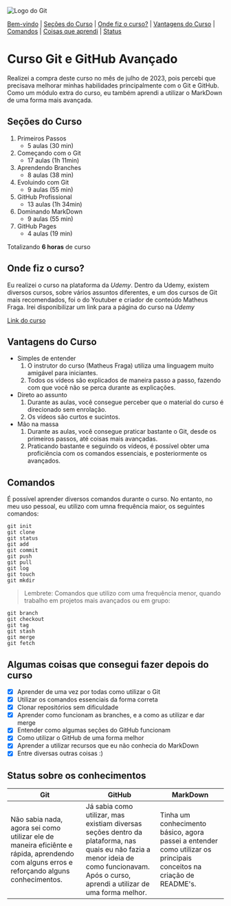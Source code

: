 ![Logo do Git](https://sujeitoprogramador.com/wp-content/uploads/2021/04/gitimage.png)  

[Bem-vindo](#Curso-Git-e-GitHub-Avançado) | 
[Seções do Curso](seções-do-curso) | 
[Onde fiz o curso?](onde-fiz-o-curso) | [Vantagens do Curso](vantagens-do-curso) | [Comandos](comandos) | [Coisas que aprendi](algumas-coisas-que-consegui-fazer-depois-do-curso) | [Status](status-sobre-os-conhecimentos)

# Curso Git e GitHub Avançado
Realizei a compra deste curso no mês de julho de 2023, pois percebi que precisava melhorar minhas habilidades principalmente com o Git e GitHub. Como um módulo extra do curso, eu também aprendi a utilizar o MarkDown de uma forma mais avançada. 

## Seções do Curso

1. Primeiros Passos
    * 5 aulas (30 min)
2. Começando com o Git
    * 17 aulas (1h 11min)
3. Aprendendo Branches
    * 8 aulas (38 min)
4. Evoluindo com Git
    * 9 aulas (55 min)
5. GitHub Profissional
    * 13 aulas (1h 34min)
6. Dominando MarkDown
    * 9 aulas (55 min)
7. GitHub Pages
    * 4 aulas (19 min)

Totalizando **6 horas** de curso

## Onde fiz o curso?
Eu realizei o curso na plataforma da _Udemy_. Dentro da Udemy, existem diversos cursos, sobre vários assuntos diferentes, e um dos cursos de Git mais recomendados, foi o do Youtuber e criador de conteúdo Matheus Fraga. Irei disponibilizar um link para a página do curso na _Udemy_

[Link do curso](https://www.udemy.com/share/104MYs3@eCwZcBLWt94j8W-LMlZypuE08xoF-Sd3qnmDUo0gYYxdWeci9aBjhUzLAWCD_FoWpg==/)

## Vantagens do Curso
* Simples de entender
    1. O instrutor do curso (Matheus Fraga) utiliza uma linguagem muito amigável para iniciantes.
    2. Todos os vídeos são explicados de maneira passo a passo, fazendo com que você não se perca durante as explicações.
* Direto ao assunto
    1. Durante as aulas, você consegue perceber que o material do curso é direcionado sem enrolação.
    2. Os vídeos são curtos e sucintos.
* Mão na massa
    1. Durante as aulas, você consegue praticar bastante o Git, desde os primeiros passos, até coisas mais avançadas.
    2. Praticando bastante e seguindo os vídeos, é possível obter uma proficiência com os comandos essenciais, e posteriormente os avançados. 

## Comandos 
É possível aprender diversos comandos durante o curso. No entanto, no meu uso pessoal, eu utilizo com umna frequência maior, os seguintes comandos: 

```git
git init
git clone
git status
git add
git commit
git push
git pull
git log
git touch
git mkdir
```

> Lembrete: Comandos que utilizo com uma frequência menor, quando trabalho em projetos mais avançados ou em grupo:

```git
git branch
git checkout
git tag
git stash
git merge
git fetch
```

## Algumas coisas que consegui fazer depois do curso
- [x] Aprender de uma vez por todas como utilizar o Git
- [x] Utilizar os comandos essenciais da forma correta
- [x] Clonar repositórios sem dificuldade
- [x] Aprender como funcionam as branches, e a como as utilizar e dar merge
- [x] Entender como algumas seções do GitHub funcionam
- [x] Como utilizar o GitHub de uma forma melhor
- [x] Aprender a utilizar recursos que eu não conhecia do MarkDown
- [x] Entre diversas outras coisas :)

## Status sobre os conhecimentos

Git | GitHub | MarkDown
----| -------|---------
Não sabia nada, agora sei como utilizar ele de maneira eficiênte e rápida, aprendendo com alguns erros e reforçando alguns conhecimentos. | Já sabia como utilizar, mas existiam diversas seções dentro da plataforma, nas quais eu não fazia a menor ideia de como funcionavam. Após o curso, aprendi a utilizar de uma forma melhor. | Tinha um conhecimento básico, agora passei a entender como utilizar os principais conceitos na criação de README's.

## 




